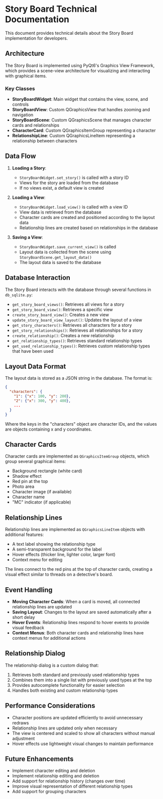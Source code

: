 # Story Board Technical Documentation

This document provides technical details about the Story Board implementation for developers.

## Architecture

The Story Board is implemented using PyQt6's Graphics View Framework, which provides a scene-view architecture for visualizing and interacting with graphical items.

### Key Classes

- **StoryBoardWidget**: Main widget that contains the view, scene, and controls
- **StoryBoardView**: Custom QGraphicsView that handles zooming and navigation
- **StoryBoardScene**: Custom QGraphicsScene that manages character cards and relationships
- **CharacterCard**: Custom QGraphicsItemGroup representing a character
- **RelationshipLine**: Custom QGraphicsLineItem representing a relationship between characters

## Data Flow

1. **Loading a Story**:

   - `StoryBoardWidget.set_story()` is called with a story ID
   - Views for the story are loaded from the database
   - If no views exist, a default view is created

2. **Loading a View**:

   - `StoryBoardWidget.load_view()` is called with a view ID
   - View data is retrieved from the database
   - Character cards are created and positioned according to the layout data
   - Relationship lines are created based on relationships in the database

3. **Saving a View**:
   - `StoryBoardWidget.save_current_view()` is called
   - Layout data is collected from the scene using `StoryBoardScene.get_layout_data()`
   - The layout data is saved to the database

## Database Interaction

The Story Board interacts with the database through several functions in `db_sqlite.py`:

- `get_story_board_views()`: Retrieves all views for a story
- `get_story_board_view()`: Retrieves a specific view
- `create_story_board_view()`: Creates a new view
- `update_story_board_view_layout()`: Updates the layout of a view
- `get_story_characters()`: Retrieves all characters for a story
- `get_story_relationships()`: Retrieves all relationships for a story
- `create_relationship()`: Creates a new relationship
- `get_relationship_types()`: Retrieves standard relationship types
- `get_used_relationship_types()`: Retrieves custom relationship types that have been used

## Layout Data Format

The layout data is stored as a JSON string in the database. The format is:

```json
{
  "characters": {
    "1": {"x": 100, "y": 200},
    "2": {"x": 300, "y": 400},
    ...
  }
}
```

Where the keys in the "characters" object are character IDs, and the values are objects containing x and y coordinates.

## Character Cards

Character cards are implemented as `QGraphicsItemGroup` objects, which group several graphical items:

- Background rectangle (white card)
- Shadow effect
- Red pin at the top
- Photo area
- Character image (if available)
- Character name
- "MC" indicator (if applicable)

## Relationship Lines

Relationship lines are implemented as `QGraphicsLineItem` objects with additional features:

- A text label showing the relationship type
- A semi-transparent background for the label
- Hover effects (thicker line, lighter color, larger font)
- Context menu for editing

The lines connect to the red pins at the top of character cards, creating a visual effect similar to threads on a detective's board.

## Event Handling

- **Moving Character Cards**: When a card is moved, all connected relationship lines are updated
- **Saving Layout**: Changes to the layout are saved automatically after a short delay
- **Hover Events**: Relationship lines respond to hover events to provide visual feedback
- **Context Menus**: Both character cards and relationship lines have context menus for additional actions

## Relationship Dialog

The relationship dialog is a custom dialog that:

1. Retrieves both standard and previously used relationship types
2. Combines them into a single list with previously used types at the top
3. Provides autocomplete functionality for easier selection
4. Handles both existing and custom relationship types

## Performance Considerations

- Character positions are updated efficiently to avoid unnecessary redraws
- Relationship lines are updated only when necessary
- The view is centered and scaled to show all characters without manual adjustment
- Hover effects use lightweight visual changes to maintain performance

## Future Enhancements

- Implement character editing and deletion
- Implement relationship editing and deletion
- Add support for relationship history (changes over time)
- Improve visual representation of different relationship types
- Add support for grouping characters
